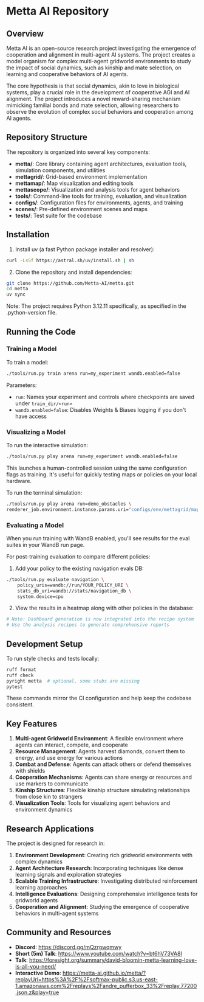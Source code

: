 # Metta AI Repository

## Overview

Metta AI is an open-source research project investigating the emergence of cooperation and alignment in multi-agent AI
systems. The project creates a model organism for complex multi-agent gridworld environments to study the impact of
social dynamics, such as kinship and mate selection, on learning and cooperative behaviors of AI agents.

The core hypothesis is that social dynamics, akin to love in biological systems, play a crucial role in the development
of cooperative AGI and AI alignment. The project introduces a novel reward-sharing mechanism mimicking familial bonds
and mate selection, allowing researchers to observe the evolution of complex social behaviors and cooperation among AI
agents.

## Repository Structure

The repository is organized into several key components:

- **metta/**: Core library containing agent architectures, evaluation tools, simulation components, and utilities
- **mettagrid/**: Grid-based environment implementation
- **mettamap/**: Map visualization and editing tools
- **mettascope/**: Visualization and analysis tools for agent behaviors
- **tools/**: Command-line tools for training, evaluation, and visualization
- **configs/**: Configuration files for environments, agents, and training
- **scenes/**: Pre-defined environment scenes and maps
- **tests/**: Test suite for the codebase

## Installation

1. Install uv (a fast Python package installer and resolver):

```bash
curl -LsSf https://astral.sh/uv/install.sh | sh
```

2. Clone the repository and install dependencies:

```bash
git clone https://github.com/Metta-AI/metta.git
cd metta
uv sync
```

Note: The project requires Python 3.12.11 specifically, as specified in the .python-version file.

## Running the Code

### Training a Model

To train a model:

```bash
./tools/run.py train arena run=my_experiment wandb.enabled=false
```

Parameters:

- `run`: Names your experiment and controls where checkpoints are saved under `train_dir/<run>`
- `wandb.enabled=false`: Disables Weights & Biases logging if you don't have access

### Visualizing a Model

To run the interactive simulation:

```bash
./tools/run.py play arena run=my_experiment wandb.enabled=false
```

This launches a human-controlled session using the same configuration flags as training. It's useful for quickly testing
maps or policies on your local hardware.

To run the terminal simulation:

```bash
./tools/run.py play arena run=demo_obstacles \
renderer_job.environment.instance.params.uri="configs/env/mettagrid/maps/debug/simple_obstacles.map"
```

### Evaluating a Model

When you run training with WandB enabled, you'll see results for the eval suites in your WandB run page.

For post-training evaluation to compare different policies:

1. Add your policy to the existing navigation evals DB:

```bash
./tools/run.py evaluate navigation \
    policy_uris=wandb://run/YOUR_POLICY_URI \
    stats_db_uri=wandb://stats/navigation_db \
    system.device=cpu
```

2. View the results in a heatmap along with other policies in the database:

```bash
# Note: Dashboard generation is now integrated into the recipe system
# Use the analysis recipes to generate comprehensive reports
```

## Development Setup

To run style checks and tests locally:

```bash
ruff format
ruff check
pyright metta  # optional, some stubs are missing
pytest
```

These commands mirror the CI configuration and help keep the codebase consistent.

## Key Features

1. **Multi-agent Gridworld Environment**: A flexible environment where agents can interact, compete, and cooperate
2. **Resource Management**: Agents harvest diamonds, convert them to energy, and use energy for various actions
3. **Combat and Defense**: Agents can attack others or defend themselves with shields
4. **Cooperation Mechanisms**: Agents can share energy or resources and use markers to communicate
5. **Kinship Structures**: Flexible kinship structure simulating relationships from close kin to strangers
6. **Visualization Tools**: Tools for visualizing agent behaviors and environment dynamics

## Research Applications

The project is designed for research in:

1. **Environment Development**: Creating rich gridworld environments with complex dynamics
2. **Agent Architecture Research**: Incorporating techniques like dense learning signals and exploration strategies
3. **Scalable Training Infrastructure**: Investigating distributed reinforcement learning approaches
4. **Intelligence Evaluations**: Designing comprehensive intelligence tests for gridworld agents
5. **Cooperation and Alignment**: Studying the emergence of cooperative behaviors in multi-agent systems

## Community and Resources

- **Discord**: https://discord.gg/mQzrgwqmwy
- **Short (5m) Talk**: https://www.youtube.com/watch?v=bt6hV73VA8I
- **Talk**: https://foresight.org/summary/david-bloomin-metta-learning-love-is-all-you-need/
- **Interactive Demo**:
  https://metta-ai.github.io/metta/?replayUrl=https%3A%2F%2Fsoftmax-public.s3.us-east-1.amazonaws.com%2Freplays%2Fandre_pufferbox_33%2Freplay.77200.json.z&play=true
